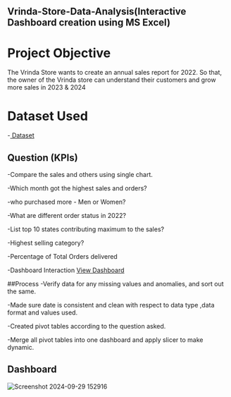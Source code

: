 ## Vrinda-Store-Data-Analysis(Interactive Dashboard creation using MS Excel)

# Project Objective

The Vrinda Store wants to create an annual sales report for 2022. So that, the owner of the Vrinda
store can understand their customers and grow more sales in 2023 & 2024

# Dataset Used
-<a href="https://github.com/shivanipati/Data-Analysis--Dashboard/blob/main/practice.xlsx"> Dataset</a>

## Question (KPIs)
-Compare the sales and others using single chart.

-Which month got the highest sales and orders?

-who purchased more - Men or Women?

-What are different order status in 2022?

-List top 10 states contributing maximum to the sales?

-Highest selling category?

-Percentage of Total Orders delivered

-Dashboard Interaction <a href="https://github.com/shivanipati/Data-Analysis--Dashboard/blob/main/Screenshot%202024-09-29%20152916.png">View Dashboard</a>

##Process
-Verify data for any missing values and anomalies, and sort out the same.

-Made sure date is consistent and clean with respect to data type ,data format and values used.

-Created pivot tables according to the question asked.

-Merge all pivot tables into one dashboard and apply slicer to make dynamic.

## Dashboard
 ![Screenshot 2024-09-29 152916](https://github.com/user-attachments/assets/c98978f5-9008-4273-ab5c-1c6c82acbb96)



